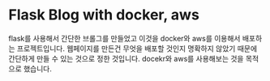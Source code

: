 # Flask Blog with docker, aws
flask를 사용해서 간단한 브롤그를 만들었고 이것을 docker와 aws를 이용해서 배포하는 프로젝트입니다.
웹페이지를 만든건 무엇을 배포할 것인지 명확하지 않았기 때문에 간단하게 만들 수 있는 것으로 정한 것입니다.
docekr와 aws를 사용해보는 것을 목적으로 했습니다.
